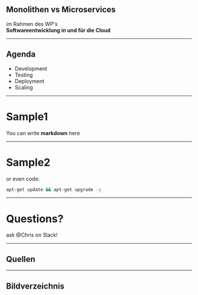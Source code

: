 ## Monolithen vs Microservices

im Rahmen des WP's  
**Softwareentwicklung in und für die Cloud**   

* * *

## Agenda

-   Development
-   Testing
-   Deployment
-   Scaling

* * *

# Sample1

You can write **markdown** here

* * *

# Sample2

or even code:
```bash
apt-get update && apt-get upgrade -y
```

* * *

# Questions?

ask @Chris on Slack!

* * *

## Quellen

* * *

## Bildverzeichnis
